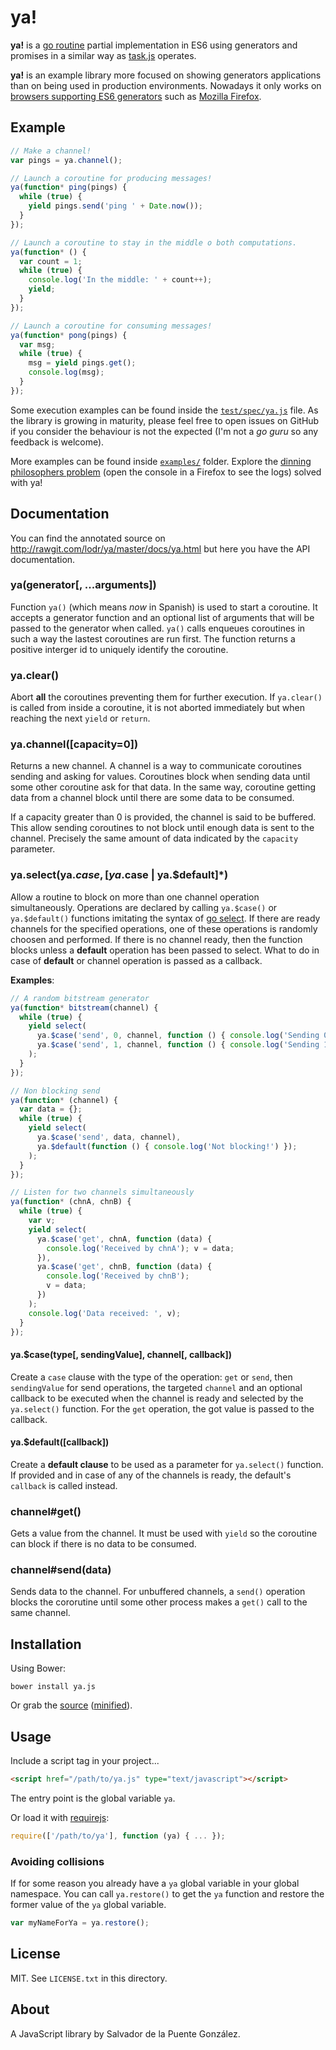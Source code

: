 # ya!

**ya!** is a [go routine](https://gobyexample.com/goroutine) partial implementation in ES6 using generators and promises in a similar way as [task.js](http://taskjs.org/) operates.

**ya!** is an example library more focused on showing generators applications than on being used in production environments. Nowadays it only works on [browsers supporting ES6 generators](http://kangax.github.io/compat-table/es6/#Generators%20%28yield%29) such as [Mozilla Firefox](https://www.mozilla.org/en-US/firefox/new/).

## Example

```javascript
// Make a channel!
var pings = ya.channel();

// Launch a coroutine for producing messages!
ya(function* ping(pings) {
  while (true) {
    yield pings.send('ping ' + Date.now());
  }
});

// Launch a coroutine to stay in the middle o both computations.
ya(function* () {
  var count = 1;
  while (true) {
    console.log('In the middle: ' + count++);
    yield;
  }
});

// Launch a coroutine for consuming messages!
ya(function* pong(pings) {
  var msg;
  while (true) {
    msg = yield pings.get();
    console.log(msg);
  }
});
```

Some execution examples can be found inside the [`test/spec/ya.js`](https://raw.githubusercontent.com/lodr/ya/master/test/spec/ya.js) file. As the library is growing in maturity, please feel free to open issues on GitHub if you consider the behaviour is not the expected (I'm not a _go guru_ so any feedback is welcome).

More examples can be found inside [`examples/`](https://github.com/lodr/ya/tree/master/examples) folder. Explore the [dinning philosophers problem](http://rawgit.com/lodr/ya/master/examples/dinning-philosophers.html) (open the console in a Firefox to see the logs) solved with ya!

## Documentation

You can find the annotated source on http://rawgit.com/lodr/ya/master/docs/ya.html but here you have the API documentation.

### ya(generator[, ...arguments])

Function `ya()` (which means _now_ in Spanish) is used to start a coroutine. It accepts a generator function and an optional list of arguments that will be passed to the generator when called. `ya()` calls enqueues coroutines in such a way the lastest coroutines are run first. The function returns a positive interger id to uniquely identify the coroutine.

### ya.clear()

Abort **all** the coroutines preventing them for further execution. If `ya.clear()` is called from inside a coroutine, it is not aborted immediately but when reaching the next `yield` or `return`.

### ya.channel([capacity=0])

Returns a new channel. A channel is a way to communicate coroutines sending and asking for values. Coroutines block when sending data until some other coroutine ask for that data. In the same way, coroutine getting data from a channel block until there are some data to be consumed.

If a capacity greater than 0 is provided, the channel is said to be buffered. This allow sending coroutines to not block until enough data is sent to the channel. Precisely the same amount of data indicated by the `capacity` parameter.

### ya.select(ya.$case, [ya.$case | ya.$default]*)

Allow a routine to block on more than one channel operation simultaneously. Operations are declared by calling `ya.$case()` or `ya.$default()` functions imitating the syntax of [go select](https://golang.org/ref/spec#Select_statements). If there are ready channels for the specified operations, one of these operations is randomly choosen and performed. If there is no channel ready, then the function blocks unless a **default** operation has been passed to select. What to do in case of **default** or channel operation is passed as a callback.

**Examples**:

```javascript
// A random bitstream generator
ya(function* bitstream(channel) {
  while (true) {
    yield select(
      ya.$case('send', 0, channel, function () { console.log('Sending 0'); }),
      ya.$case('send', 1, channel, function () { console.log('Sending 1'); })
    );
  }
});

// Non blocking send
ya(function* (channel) {
  var data = {};
  while (true) {
    yield select(
      ya.$case('send', data, channel),
      ya.$default(function () { console.log('Not blocking!') });
    );
  }
});

// Listen for two channels simultaneously
ya(function* (chnA, chnB) {
  while (true) {
    var v;
    yield select(
      ya.$case('get', chnA, function (data) {
        console.log('Received by chnA'); v = data;
      }),
      ya.$case('get', chnB, function (data) {
        console.log('Received by chnB');
        v = data;
      })
    );
    console.log('Data received: ', v);
  }
});
```

#### ya.$case(type[, sendingValue], channel[, callback])

Create a `case` clause with the type of the operation: `get` or `send`, then `sendingValue` for send operations, the targeted `channel` and an optional callback to be executed when the channel is ready and selected by the `ya.select()` function. For the `get` operation, the got value is passed to the callback.

#### ya.$default([callback])

Create a **default clause** to be used as a parameter for `ya.select()` function. If provided and in case of any of the channels is ready, the default's `callback` is called instead.

### channel#get()

Gets a value from the channel. It must be used with `yield` so the coroutine can block if there is no data to be consumed.

### channel#send(data)

Sends data to the channel. For unbuffered channels, a `send()` operation blocks the cororutine until some other process makes a `get()` call to the same channel.

## Installation

Using Bower:

    bower install ya.js

Or grab the [source](https://raw.githubusercontent.com/lodr/ya/master/dist/ya.js) ([minified](https://raw.githubusercontent.com/lodr/ya/master/dist/ya.min.js)).

## Usage

Include a script tag in your project...

```html
<script href="/path/to/ya.js" type="text/javascript"></script>
```
    
The entry point is the global variable `ya`.

Or load it with [requirejs](http://requirejs.org/):

```javascript
require(['/path/to/ya'], function (ya) { ... });
```
    
### Avoiding collisions

If for some reason you already have a `ya` global variable in your global namespace. You can call `ya.restore()` to get the `ya` function and restore the former value of the `ya` global variable.

```javascript
var myNameForYa = ya.restore();
```
    
## License

MIT. See `LICENSE.txt` in this directory.

## About

A JavaScript library by Salvador de la Puente González.
